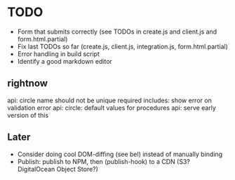 # TODO

- Form that submits correctly (see TODOs in create.js and client.js and form.html.partial)
- Fix last TODOs so far (create.js, client.js, integration.js, form.html.partial)
- Error handling in build script
- Identify a good markdown editor

## rightnow

api: circle name should not be unique required
includes: show error on validation error
api: circle: default values for procedures
api: serve early version of this

## Later

- Consider doing cool DOM-diffing (see bel) instead of manually binding
- Publish: publish to NPM, then (publish-hook) to a CDN (S3? DigitalOcean Object Store?)

